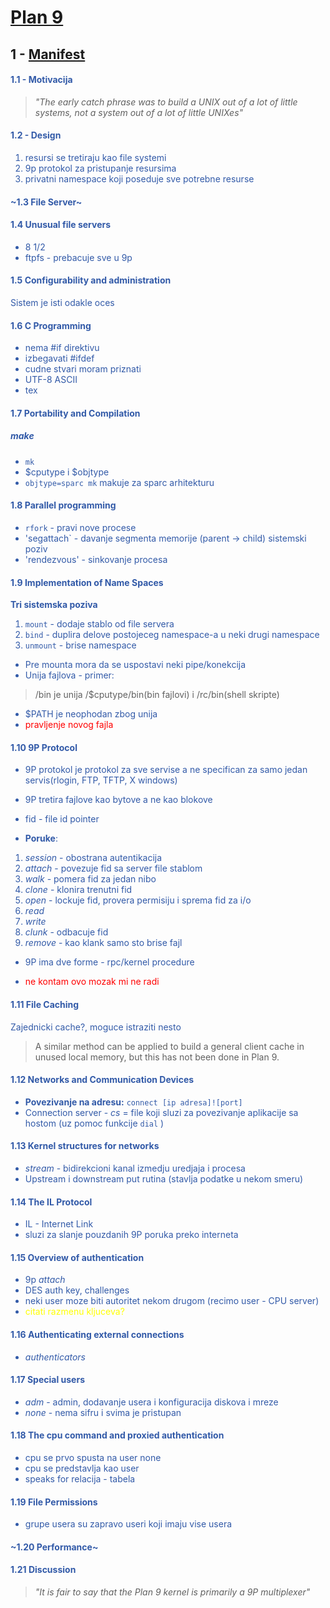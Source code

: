 # [Plan 9](https://9p.io/plan9/)


## 1 - [Manifest](https://9p.io/sys/doc/9.pdf)

#### <font color="#325aa8"> 1.1 - Motivacija

>*"The early catch phrase was to build a UNIX out of a lot of little systems, not a
system out of a lot of little UNIXes"*

#### <font color="#325aa8"> 1.2 - Design

1. resursi se tretiraju kao file systemi
2. 9p protokol za pristupanje resursima
3. privatni namespace koji poseduje sve potrebne resurse

#### <font color="#325aa8"> ~1.3 File Server~

#### <font color="#325aa8"> 1.4 Unusual file servers
- 8 1/2
- ftpfs - prebacuje sve u 9p

#### <font color="#325aa8"> 1.5 Configurability and administration
Sistem je isti odakle oces

#### <font color="#325aa8"> 1.6 C Programming
- nema #if direktivu
- izbegavati #ifdef
- cudne stvari moram priznati
- UTF-8 ASCII
- tex

#### <font color="#325aa8"> 1.7 Portability and Compilation
##### make
* `mk`
* $cputype i $objtype
* `objtype=sparc mk` makuje za sparc arhitekturu

#### <font color="#325aa8"> 1.8 Parallel programming
* `rfork` - pravi nove procese
* 'segattach` - davanje segmenta memorije (parent -> child) sistemski poziv
* 'rendezvous' - sinkovanje procesa


#### <font color="#325aa8"> 1.9 Implementation of Name Spaces
**Tri sistemska poziva**
1. `mount` - dodaje stablo od file servera
2. `bind` - duplira delove postojeceg namespace-a u neki drugi namespace
3. `unmount` - brise namespace

* Pre mounta mora da se uspostavi neki pipe/konekcija
* Unija fajlova - primer:
>/bin je unija /$cputype/bin(bin fajlovi) i /rc/bin(shell skripte)

* $PATH je neophodan zbog unija
* <font color=red>pravljenje novog fajla<font>

#### <font color="#325aa8"> 1.10 9P Protocol

* 9P protokol je protokol za sve servise a ne specifican za samo jedan servis(rlogin, FTP, TFTP, X  windows)
* 9P tretira fajlove kao bytove a ne kao blokove
* fid - file id pointer

* **Poruke**:
1. *session* - obostrana autentikacija
2. *attach* - povezuje fid sa server file stablom
3. *walk* - pomera fid za jedan nibo
4. *clone* - klonira trenutni fid
5. *open* - lockuje fid, provera permisiju i sprema fid za i/o
6. *read*
7. *write*
8. *clunk* - odbacuje fid
9. *remove* - kao klank samo sto brise fajl

* 9P ima dve forme - rpc/kernel procedure

* <font color=red> ne kontam ovo mozak mi ne radi<font>

#### <font color="#325aa8"> 1.11 File Caching
Zajednicki cache?, moguce istraziti nesto
>A similar method can be applied to build a general client cache in unused local memory, but this has not been done in Plan 9.

#### <font color="#325aa8"> 1.12 Networks and Communication Devices
* **Povezivanje na adresu:** `connect [ip adresa]![port]`
* Connection server - *cs* = file koji sluzi za povezivanje aplikacije sa hostom (uz pomoc funkcije `dial` )

#### <font color="#325aa8"> 1.13 Kernel structures for networks
* *stream* - bidirekcioni kanal izmedju uredjaja i procesa
* Upstream i downstream put rutina (stavlja podatke u nekom smeru)

#### <font color="#325aa8"> 1.14 The IL Protocol
* IL - Internet Link
* sluzi za slanje pouzdanih 9P poruka preko interneta

#### <font color="#325aa8"> 1.15 Overview of authentication
* 9p *attach*
* DES auth key, challenges
* neki user moze biti autoritet nekom drugom (recimo user - CPU server)
* <font color="yellow">citati razmenu kljuceva?<font>

#### <font color="#325aa8"> 1.16 Authenticating external connections
* *authenticators*

#### <font color="#325aa8"> 1.17 Special users
* *adm* - admin, dodavanje usera i konfiguracija diskova i mreze
* *none* - nema sifru i svima je pristupan

#### <font color="#325aa8"> 1.18 The cpu command and proxied authentication
* cpu se prvo spusta na user none
* cpu se predstavlja kao user
* speaks for relacija - tabela

#### <font color="#325aa8"> 1.19 File Permissions
* grupe usera su zapravo useri koji imaju vise usera


#### <font color="#325aa8"> ~1.20 Performance~
#### <font color="#325aa8"> 1.21 Discussion

>*"It is fair to say that the Plan 9 kernel is primarily a 9P multiplexer"*
#### <font color="#325aa8"> 